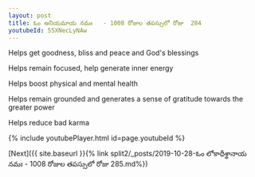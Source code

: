 ```yaml
---
layout: post
title: ఓం అనియమాయ నమః   - 1008 రోజుల తపస్సులో రోజు  284
youtubeId: 55XNecLyNAw
---
```

 
 
Helps get goodness, bliss and peace and God's blessings
 
Helps remain focused, help generate inner energy 
 
Helps boost physical and mental health 
 
Helps remain grounded and generates a sense of gratitude towards the greater power 
 
Helps reduce bad karma
 
 
 
 


{% include youtubePlayer.html id=page.youtubeId %}
 
[Next]({{ site.baseurl }}{% link  split2/_posts/2019-10-28-ఓం లోకాధీశ్థానాయ నమః  - 1008 రోజుల తపస్సులో రోజు  285.md%})
 

